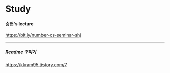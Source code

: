 # Study

#### 승현's lecture
https://bit.ly/number-cs-seminar-shj<br>
*****
##### Readme 꾸미기
https://kkram95.tistory.com/7
